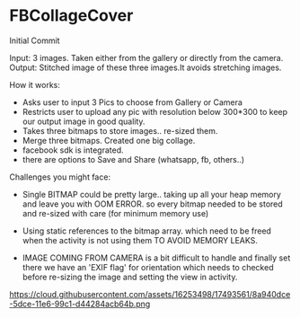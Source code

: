# FBCollageCover
Initial Commit


Input: 3 images. Taken either from the gallery or directly from the camera.
Output: Stitched image of these three images.It avoids stretching images. 

How it works:
- Asks user to input 3 Pics to choose from Gallery or Camera
- Restricts user to upload any pic with resolution below 300*300 to keep our output image in 	good quality.
- Takes three bitmaps to store images.. re-sized them.
- Merge three bitmaps. Created one big collage.
- facebook sdk is integrated.
- there are options to Save and Share (whatsapp, fb, others..)


Challenges you might face:

- Single BITMAP could be pretty large.. taking up all your heap memory and leave you with OOM ERROR.
so every bitmap needed to be stored and re-sized with care (for minimum memory use)

- Using static references to the bitmap array. which need to be freed when the activity is not using them TO AVOID MEMORY LEAKS.

- IMAGE COMING FROM CAMERA is a bit difficult to handle and finally set
there we have an 'EXIF flag' for orientation which needs to checked before re-sizing the image and setting the view in activity. 

https://cloud.githubusercontent.com/assets/16253498/17493561/8a940dce-5dce-11e6-99c1-d44284acb64b.png
